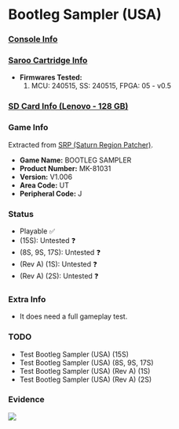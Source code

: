 # Bootleg Sampler (USA)

### [Console Info](../../../../../Info/Consoles/VA13/README.md)

### [Saroo Cartridge Info](../../../../../Info/Cartridges/RetroGameParadiseStore/1.32F/README.md)

- <b>Firmwares Tested:</b>
  1. MCU: 240515, SS: 240515, FPGA: 05 - v0.5

### [SD Card Info (Lenovo - 128 GB)](../../../../../Info/SdCards/Lenovo/128GB/fat32/README.md)

### Game Info

Extracted from [SRP (Saturn Region Patcher)](https://segaxtreme.net/resources/saturn-region-patcher.81/download).

- <b>Game Name:</b> BOOTLEG SAMPLER
- <b>Product Number:</b> MK-81031
- <b>Version:</b> V1.006
- <b>Area Code:</b> UT
- <b>Peripheral Code:</b> J

### Status

- Playable :white_check_mark:
- (15S): Untested :question:
- (8S, 9S, 17S): Untested :question:
- (Rev A) (1S): Untested :question:
- (Rev A) (2S): Untested :question:

### Extra Info

- It does need a full gameplay test.

### TODO

- Test Bootleg Sampler (USA) (15S)
- Test Bootleg Sampler (USA) (8S, 9S, 17S)
- Test Bootleg Sampler (USA) (Rev A) (1S)
- Test Bootleg Sampler (USA) (Rev A) (2S)

### Evidence

[![](https://img.youtube.com/vi/KKvz7KLcaNA/0.jpg)](https://www.youtube.com/watch?v=KKvz7KLcaNA)
